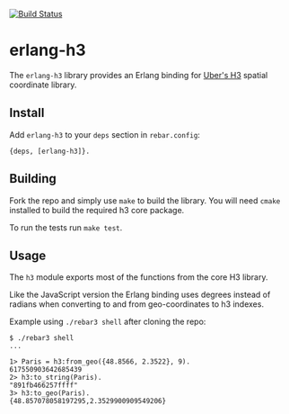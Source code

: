 [![Build Status](https://travis-ci.org/helium/erlang-h3.svg?branch=master)](https://travis-ci.org/helium/erlang-h3)

# erlang-h3

The `erlang-h3` library provides an Erlang binding for [Uber's
H3](https://uber.github.io/h3) spatial coordinate library.


Install
------

Add `erlang-h3` to your `deps` section in `rebar.config`:

``` shell
{deps, [erlang-h3]}.
```

Building
--------

Fork the repo and simply use `make` to build the library. You will
need `cmake` installed to build the required h3 core package.

To run the tests run `make test`.


Usage
-----

The `h3` module exports most of the functions from the core H3 library.

Like the JavaScript version the Erlang binding uses degrees instead of
radians when converting to and from geo-coordinates to h3 indexes.

Example using `./rebar3 shell` after cloning the repo:

```shell
$ ./rebar3 shell
...

1> Paris = h3:from_geo({48.8566, 2.3522}, 9).
617550903642685439
2> h3:to_string(Paris).
"891fb466257ffff"
3> h3:to_geo(Paris).
{48.857078058197295,2.3529900909549206}

```
